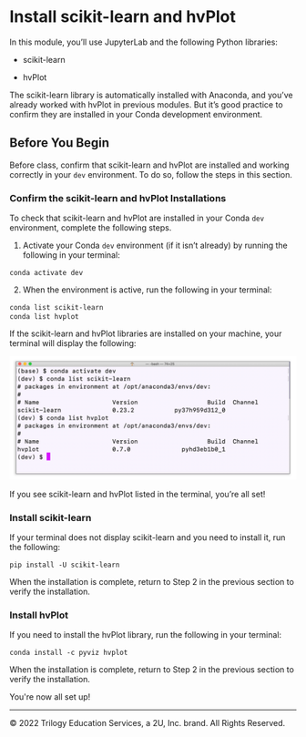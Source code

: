 
# Install scikit-learn and hvPlot

In this module, you’ll use JupyterLab and the following Python libraries:

- scikit-learn

- hvPlot

The scikit-learn library is automatically installed with Anaconda, and you’ve already worked with hvPlot in previous modules. But it’s good practice to confirm they are installed in your Conda development environment.

## Before You Begin

Before class, confirm that scikit-learn and hvPlot are installed and working correctly in your `dev` environment. To do so, follow the steps in this section. 

### Confirm the scikit-learn and hvPlot Installations

To check that scikit-learn and hvPlot are installed in your Conda `dev` environment, complete the following steps.

1. Activate your Conda `dev` environment (if it isn’t already) by running the following in your terminal:

```shell
conda activate dev
```

2. When the environment is active, run the following in your terminal:

```shell
conda list scikit-learn
conda list hvplot
```

If the scikit-learn and hvPlot libraries are installed on your machine, your terminal will display the following:

![A screenshot shows that scikit-learn and hvPlot are listed in the terminal window.](Images/11-0-scikitlearn-hvplot-confirm.png)

If you see scikit-learn and hvPlot listed in the terminal, you’re all set!

### Install scikit-learn

If your terminal does not display scikit-learn and you need to install it, run the following:

```shell
pip install -U scikit-learn
```

When the installation is complete, return to Step 2 in the previous section to verify the installation.

### Install hvPlot

If you need to install the hvPlot library, run the following in your terminal:

```shell
conda install -c pyviz hvplot
```

When the installation is complete, return to Step 2 in the previous section to verify the installation.

You're now all set up!

---

© 2022 Trilogy Education Services, a 2U, Inc. brand. All Rights Reserved.